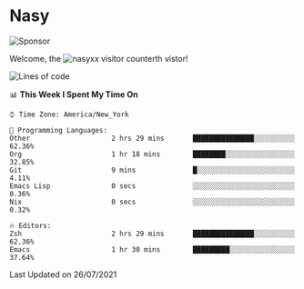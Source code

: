 # Nasy

<!--
<p align="center">
<img height="200" src="https://github-readme-stats.vercel.app/api?username=nasyxx&count_private=true&show_icons=true&theme=dracula&include_all_commits=true"/>
<img height="200" src="https://github-readme-stats.vercel.app/api/top-langs/?username=nasyxx&theme=dracula&hide=html,jupyter+notebook&count_private=true&show_icons=true"/>
</p>

  
----------------
-->

![Sponsor](https://img.shields.io/static/v1.svg?label=Sponsor&message=%E2%9D%A4&logo=GitHub&style=flat&color=pink)
 
Welcome, the ![nasyxx visitor counter](https://count.getloli.com/get/@nasyxx?theme=rule34)th vistor!
 
<!--START_SECTION:waka-->
![Lines of code](https://img.shields.io/badge/From%20Hello%20World%20I%27ve%20Written-5.4%20million%20lines%20of%20code-blue)

📊 **This Week I Spent My Time On** 

```text
⌚︎ Time Zone: America/New_York

💬 Programming Languages: 
Other                    2 hrs 29 mins       ███████████████░░░░░░░░░░   62.36% 
Org                      1 hr 18 mins        ████████░░░░░░░░░░░░░░░░░   32.85% 
Git                      9 mins              █░░░░░░░░░░░░░░░░░░░░░░░░   4.11% 
Emacs Lisp               0 secs              ░░░░░░░░░░░░░░░░░░░░░░░░░   0.36% 
Nix                      0 secs              ░░░░░░░░░░░░░░░░░░░░░░░░░   0.32%

🔥 Editors: 
Zsh                      2 hrs 29 mins       ███████████████░░░░░░░░░░   62.36% 
Emacs                    1 hr 30 mins        █████████░░░░░░░░░░░░░░░░   37.64%

```


 Last Updated on 26/07/2021
<!--END_SECTION:waka-->

<!-- ![visitors](https://visitor-badge.laobi.icu/badge?page_id=nasyxx.nasyxx) -->
